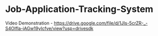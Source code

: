 # Job-Application-Tracking-System

Video Demonstration - https://drive.google.com/file/d/1JIs-5crZR-_-S4OIfla-jAGw19yIcfve/view?usp=drivesdk
